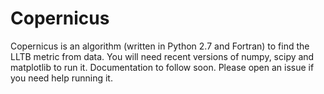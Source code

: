 # Copernicus

Copernicus is an algorithm (written in Python 2.7 and Fortran) to find the LLTB metric from data. You will need recent versions of numpy, scipy and matplotlib to run it. Documentation to follow soon. Please open an issue if you need help running it.
